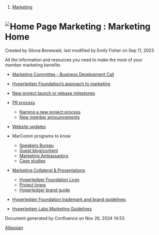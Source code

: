 1. [Marketing](index.html)

# ![Home Page](images/icons/contenttypes/home_page_16.png) Marketing : Marketing Home

Created by Silona Bonewald, last modified by Emily Fisher on Sep 11, 2023

All the information and resources you need to make the most of your member marketing benefits

- [Marketing Committee - Business Development Call](https://lf-hyperledger.atlassian.net/wiki/pages/viewpage.action?pageId=19175031)
- [Hyperledger Foundation’s approach to marketing](https://lf-hyperledger.atlassian.net/wiki/pages/viewpage.action?pageId=19175028)
- [New project launch or release milestones](https://lf-hyperledger.atlassian.net/wiki/display/Marketing/New+project+launch+or+release+milestones)
- [PR process](https://lf-hyperledger.atlassian.net/wiki/display/Marketing/PR+Process)
  
  - [Naming a new project process](https://lf-hyperledger.atlassian.net/wiki/display/Marketing/Naming+a+new+project+process)
  - [New member announcements](https://lf-hyperledger.atlassian.net/wiki/display/Marketing/New+member+announcements)
- [Website updates](https://lf-hyperledger.atlassian.net/wiki/display/Marketing/Website+updates)
- MarComm programs to know
  
  - [Speakers Bureau](https://lf-hyperledger.atlassian.net/wiki/display/Marketing/Speakers+Bureau)
  - [Guest blog/content](https://lf-hyperledger.atlassian.net/wiki/display/Marketing/Guest+blogs)
  - [Marketing Ambassadors](https://lf-hyperledger.atlassian.net/wiki/display/Marketing/Marketing+Ambassdors)
  - [Case studies](https://docs.google.com/a/linuxfoundation.org/forms/d/1J_ByeyWAz3435cYkdZoKf14sGgN2zeomn6BaULCd_7k/edit?usp=drive_open)
- [Marketing Collateral &amp; Presentations](https://lf-hyperledger.atlassian.net/wiki/pages/viewpage.action?pageId=19175061)
  
  - [Hyperledger Foundation Logo](https://drive.google.com/drive/folders/1PQFzjBvd8GuGcjOPXMANdj7BNc9huu8k)
  - [Project logos](https://drive.google.com/drive/folders/1PPuDxugV_dXvfL-6LYBWMqJ-wSgG9AeF)
  - [Hyperledger brand guide](https://www.hyperledger.org/logos-guidelines)
- [Hyperledger Foundation trademark and brand guidelines](https://lf-hyperledger.atlassian.net/wiki/pages/viewpage.action?pageId=19175065)
- [Hyperledger Labs Marketing Guidelines](https://lf-hyperledger.atlassian.net/wiki/display/Marketing/Hyperledger+Labs+Marketing+Guidelines)

Document generated by Confluence on Nov 26, 2024 14:53

[Atlassian](http://www.atlassian.com/)
